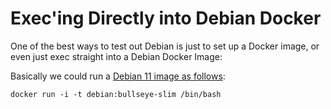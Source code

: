 # Exec'ing Directly into Debian Docker

One of the best ways to test out Debian is just to set up a Docker image, or even just exec straight into a Debian Docker Image:

Basically we could run a [Debian 11 image as follows](https://hub.docker.com/_/debian?tab=tags&page=1&name=bullseye-slim):

```
docker run -i -t debian:bullseye-slim /bin/bash
```
